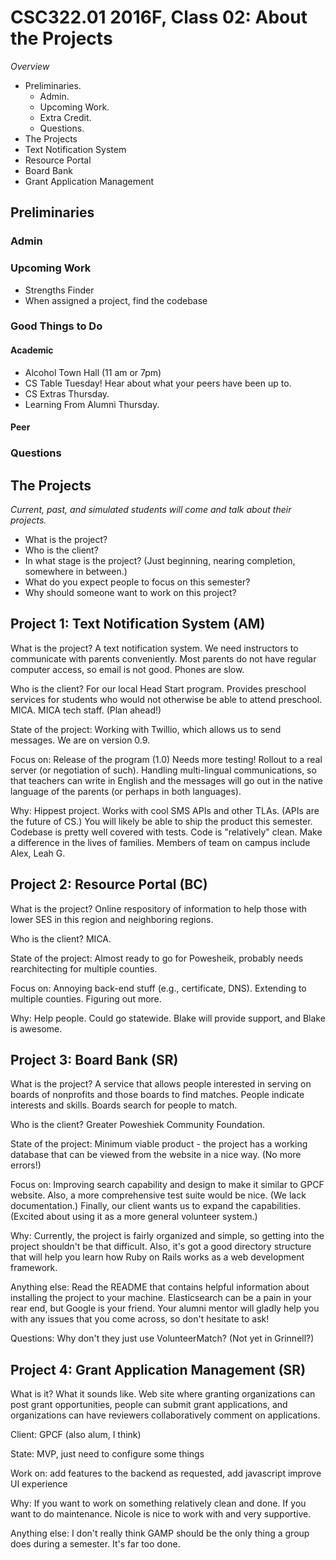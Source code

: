 CSC322.01 2016F, Class 02: About the Projects
=============================================

_Overview_

* Preliminaries.
    * Admin.
    * Upcoming Work.
    * Extra Credit.
    * Questions.
* The Projects
* Text Notification System
* Resource Portal
* Board Bank
* Grant Application Management

Preliminaries
-------------

### Admin

### Upcoming Work

* Strengths Finder
* When assigned a project, find the codebase

### Good Things to Do

#### Academic

* Alcohol Town Hall (11 am or 7pm)
* CS Table Tuesday!  Hear about what your peers have been up to.
* CS Extras Thursday.
* Learning From Alumni Thursday.

####  Peer


### Questions

The Projects
------------

*Current, past, and simulated students will come and talk about their
projects.*

* What is the project?
* Who is the client?
* In what stage is the project?  (Just beginning, nearing completion,
  somewhere in between.)
* What do you expect people to focus on this semester?
* Why should someone want to work on this project?

Project 1: Text Notification System (AM)
----------------------------------------

What is the project?  A text notification system.  We need instructors to
communicate with parents conveniently.  Most parents do not have regular
computer access, so email is not good.  Phones are slow.

Who is the client?  For our local Head Start program.  Provides preschool
services for students who would not otherwise be able to attend preschool.
MICA.  MICA tech staff.  (Plan ahead!)

State of the project: Working with Twillio, which allows us to send messages.
We are on version 0.9. 

Focus on: Release of the program (1.0)  Needs more testing!  Rollout
to a real server (or negotiation of such).  Handling multi-lingual
communications, so that teachers can write in English and the messages
will go out in the native language of the parents (or perhaps in both
languages).

Why: Hippest project.  Works with cool SMS APIs and other TLAs.  (APIs
are the future of CS.)  You will likely be able to ship the product this
semester.  Codebase is pretty well covered with tests.  Code is "relatively"
clean.  Make a difference in the lives of families.  Members of team on
campus include Alex, Leah G.

Project 2: Resource Portal (BC)
-------------------------------

What is the project?  Online respository of information to help those with
lower SES in this region and neighboring regions.

Who is the client?  MICA.

State of the project:  Almost ready to go for Powesheik, probably needs
rearchitecting for multiple counties.  

Focus on: Annoying back-end stuff (e.g., certificate, DNS).  Extending
to multiple counties.  Figuring out more.

Why: Help people.  Could go statewide.  Blake will provide support, and
Blake is awesome.

Project 3: Board Bank (SR)
--------------------------

What is the project?  A service that allows people interested in serving
on boards of nonprofits and those boards to find matches.  People indicate
interests and skills.  Boards search for people to match.

Who is the client?  Greater Poweshiek Community Foundation.

State of the project: Minimum viable product - the project has a working
database that can be viewed from the website in a nice way. (No more
errors!)

Focus on: Improving search capability and design to make it similar to
GPCF website. Also, a more comprehensive test suite would be nice. (We
lack documentation.)  Finally, our client wants us to expand the
capabilities. (Excited about using it as a more general volunteer system.)

Why: Currently, the project is fairly organized and simple, so getting
into the project shouldn't be that difficult. Also, it's got a good
directory structure that will help you learn how Ruby on Rails works as
a web development framework.

Anything else: Read the README that contains helpful information about
installing the project to your machine. Elasticsearch can be a pain in
your rear end, but Google is your friend. Your alumni mentor will gladly
help you with any issues that you come across, so don't hesitate to ask!

Questions: Why don't they just use VolunteerMatch?  (Not yet in Grinnell?)

Project 4: Grant Application Management (SR)
--------------------------------------------

What is it?  What it sounds like.  Web site where granting organizations
can post grant opportunities, people can submit grant applications, and
organizations can have reviewers collaboratively comment on applications.

Client: GPCF (also alum, I think)

State: MVP, just need to configure some things

Work on: add features to the backend as requested, add javascript improve
UI experience

Why: If you want to work on something relatively clean and done. If you
want to do maintenance. Nicole is nice to work with and very supportive.

Anything else: I don't really think GAMP should be the only thing a
group does during a semester. It's far too done.
